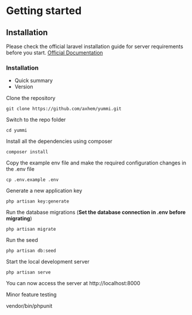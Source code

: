 # Getting started

## Installation

Please check the official laravel installation guide for server requirements before you start. [Official Documentation](https://laravel.com/docs/6.x/installation#installation)

### Installation ###

* Quick summary
* Version



Clone the repository

    git clone https://github.com/axhem/yummi.git

Switch to the repo folder

    cd yummi

Install all the dependencies using composer

    composer install

Copy the example env file and make the required configuration changes in the .env file

    cp .env.example .env

Generate a new application key

    php artisan key:generate



Run the database migrations (**Set the database connection in .env before migrating**)

    php artisan migrate

 Run the seed

    php artisan db:seed
    
Start the local development server

    php artisan serve
    

You can now access the server at http://localhost:8000

Minor feature testing

  vendor/bin/phpunit

